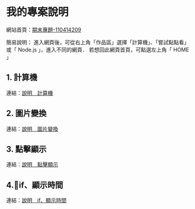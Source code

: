 # 我的專案說明

網站首頁：[期末專題-110414209](https://minlingshie.github.io/wd107b/final/1104142029.html)

簡易說明：
    進入網頁後，可從右上角「作品區」選擇「計算機」、「嘗試點點看」或「 Node.js 」，進入不同的網頁．
    若想回此網頁首頁，可點選左上角「 HOME 」

## 1. 計算機

連結：[說明＿計算機](final/project/01_calculator/)

## 2. 圖片變換

連結：[說明＿圖片變換](final/project/02_changeImage/)

## 3. 點擊顯示

連結：[說明＿點擊顯示](final/project/03_nodejs/)

## 4.if、顯示時間
連結：[說明＿if、顯示時間](final/project/04_home/)
